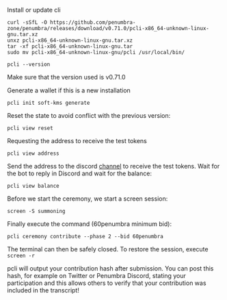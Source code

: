 Install or update cli

```
curl -sSfL -O https://github.com/penumbra-zone/penumbra/releases/download/v0.71.0/pcli-x86_64-unknown-linux-gnu.tar.xz
unxz pcli-x86_64-unknown-linux-gnu.tar.xz
tar -xf pcli-x86_64-unknown-linux-gnu.tar
sudo mv pcli-x86_64-unknown-linux-gnu/pcli /usr/local/bin/

pcli --version
```
Make sure that the version used is v0.71.0

Generate a wallet if this is a new installation
```
pcli init soft-kms generate
```

Reset the state to avoid conflict with the previous version:
```
pcli view reset
```

Requesting the address to receive the test tokens
```
pcli view address
```

Send the address to the discord [channel](https://discord.com/channels/824484045370818580/915710851917439060) to receive the test tokens. Wait for the bot to reply in Discord and wait for the balance:
```
pcli view balance
```

Before we start the ceremony, we start a screen session:
```
screen -S summoning
```

Finally execute the command (60penumbra minimum bid):
```
pcli ceremony contribute --phase 2 --bid 60penumbra
```
The terminal can then be safely closed. To restore the session, execute ```screen -r```

pcli will output your contribution hash after submission. You can post this hash, for example on Twitter or Penumbra Discord, stating your participation and this allows others to verify that your contribution was included in the transcript!



